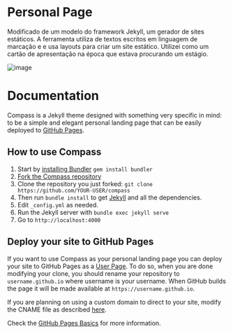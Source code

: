 # Personal Page
Modificado de um modelo do framework Jekyll, um gerador de sites estáticos. 
A ferramenta utiliza de textos escritos em linguagem de marcação e e usa layouts para criar um site estático.
Utilizei como um cartão de apresentação na época que estava procurando um estágio.

![image](https://github.com/gabrielpadov/gabrielpadov.github.io/assets/33489999/e3e93508-ae27-4dba-9e71-36c6583c9554)



# Documentation

Compass is a Jekyll theme designed with something very specific in mind: to be a simple and elegant personal landing page that can be easily deployed to [GitHub Pages](https://pages.github.com/).

## How to use Compass

1. Start by [installing Bundler](http://bundler.io) `gem install bundler`
2. [Fork the Compass repository](https://github.com/excentris/compass/fork)
3. Clone the repository you just forked: `git clone https://github.com/YOUR-USER/compass`
4. Then run `bundle install` to get [Jekyll](http://jekyllrb.com) and all the dependencies.
5. Edit `_config.yml` as needed.
6. Run the Jekyll server with `bundle exec jekyll serve`
7. Go to `http://localhost:4000`

## Deploy your site to GitHub Pages

If you want to use Compass as your personal landing page you can deploy your site to GitHub Pages as a [User Page](https://help.github.com/articles/user-organization-and-project-pages/#user--organization-pages). To do so, when you are done modifying your clone, you should rename your repository to `username.github.io` where username is your username. When GitHub builds the page it will be made available at `https://username.github.io`.

If you are planning on using a custom domain to direct to your site, modify the CNAME file as described [here](https://help.github.com/articles/adding-a-cname-file-to-your-repository/).

Check the [GitHub Pages Basics](https://help.github.com/categories/github-pages-basics/) for more information.
